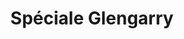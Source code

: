 ---
title: "Spéciale Glengarry"
description: "tomates fraîches, oignons, olives, champignons, poivrons verts et bacon"
price_s: "14"
price_m: "21"
price_l: "24"
price_xl: "28"
weight: "9"
hidden: true
---